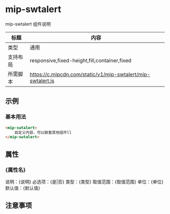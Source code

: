 # mip-swtalert

mip-swtalert 组件说明

标题|内容
----|----
类型|通用
支持布局|responsive,fixed-height,fill,container,fixed
所需脚本|https://c.mipcdn.com/static/v1/mip-swtalert/mip-swtalert.js

## 示例

### 基本用法
```html
<mip-swtalert>
    自定义内容，可以嵌套其他组件ll
</mip-swtalert>
```

## 属性

### {属性名}

说明：{说明}
必选项：{是|否}
类型：{类型}
取值范围：{取值范围}
单位：{单位}
默认值：{默认值}

## 注意事项

